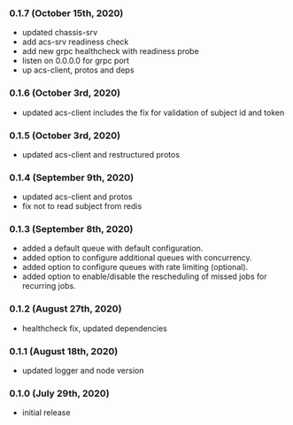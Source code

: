 ### 0.1.7 (October 15th, 2020)

- updated chassis-srv
- add acs-srv readiness check
- add new grpc healthcheck with readiness probe
- listen on 0.0.0.0 for grpc port
- up acs-client, protos and deps

### 0.1.6 (October 3rd, 2020)

- updated acs-client includes the fix for validation of subject id and token

### 0.1.5 (October 3rd, 2020)

- updated acs-client and restructured protos

### 0.1.4 (September 9th, 2020)

- updated acs-client and protos
- fix not to read subject from redis

### 0.1.3 (September 8th, 2020)

- added a default queue with default configuration.
- added option to configure additional queues with concurrency.
- added option to configure queues with rate limiting (optional).
- added option to enable/disable the rescheduling of missed jobs for
 recurring jobs.

### 0.1.2 (August 27th, 2020)

- healthcheck fix, updated dependencies

### 0.1.1 (August 18th, 2020)

- updated logger and node version

### 0.1.0 (July 29th, 2020)

- initial release
